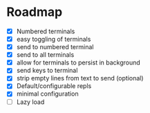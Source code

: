 # Roadmap

- [x] Numbered terminals
- [x] easy toggling of terminals
- [x] send to numbered terminal
- [x] send to all terminals
- [x] allow for terminals to persist in background
- [x] send keys to terminal
- [x] strip empty lines from text to send (optional)
- [x] Default/configurable repls
- [x] minimal configuration
- [ ] Lazy load
